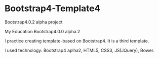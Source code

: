 # Bootstrap4-Template4
Bootstrap4.0.2 alpha project

My Education Bootstrap4.0.0 alpha.2

I practice creating template-based on Bootstrap4. It is a third template.

I used technology: Bootstrap4 aplha2, HTML5, CSS3, JS(JQuery), Bower.
